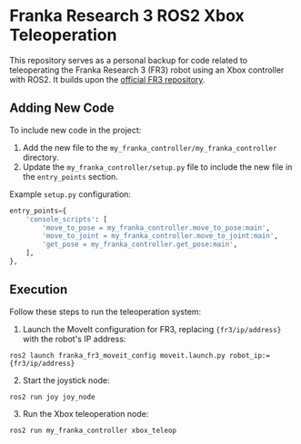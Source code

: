 # Franka Research 3 ROS2 Xbox Teleoperation

This repository serves as a personal backup for code related to teleoperating the Franka Research 3 (FR3) robot using an Xbox controller with ROS2. It builds upon the [official FR3 repository](https://github.com/frankarobotics/franka_ros2).

## Adding New Code

To include new code in the project:

1. Add the new file to the `my_franka_controller/my_franka_controller` directory.
2. Update the `my_franka_controller/setup.py` file to include the new file in the `entry_points` section.

Example `setup.py` configuration:

```python
entry_points={
    'console_scripts': [
        'move_to_pose = my_franka_controller.move_to_pose:main',
        'move_to_joint = my_franka_controller.move_to_joint:main',
        'get_pose = my_franka_controller.get_pose:main',
    ],
},
```

## Execution

Follow these steps to run the teleoperation system:

1. Launch the MoveIt configuration for FR3, replacing `{fr3/ip/address}` with the robot's IP address:

```shell
ros2 launch franka_fr3_moveit_config moveit.launch.py robot_ip:={fr3/ip/address}
```

2. Start the joystick node:

```shell
ros2 run joy joy_node
```

3. Run the Xbox teleoperation node:

```shell
ros2 run my_franka_controller xbox_teleop
```
